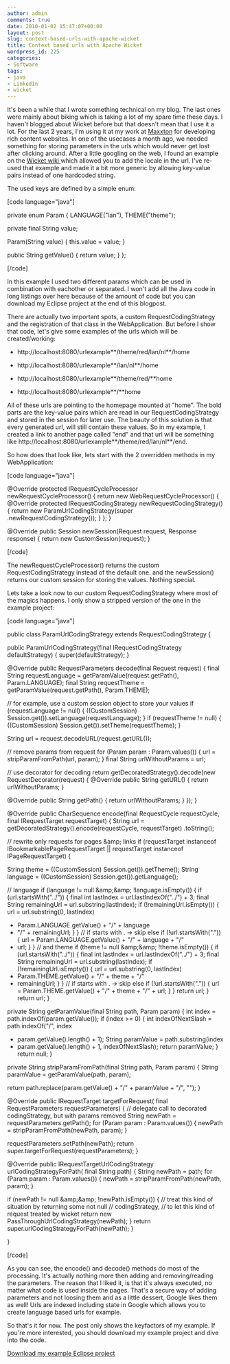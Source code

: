 ```yaml
---
author: admin
comments: true
date: 2010-01-02 15:47:07+00:00
layout: post
slug: context-based-urls-with-apache-wicket
title: Context based urls with Apache Wicket
wordpress_id: 225
categories:
- Software
tags:
- java
- LinkedIn
- wicket
---
```


It's been a while that I wrote something technical on my blog. The last ones were mainly about biking which is taking a lot of my spare time these days. I haven't blogged about Wicket before but that doesn't mean that I use it a lot. For the last 2 years, I'm using it at my work at [Maxxton](http://www.maxxton.com) for developing rich content websites. In one of the usecases a month ago, we needed something for storing parameters in the urls which would never get lost after clicking around. After a little googling on the web, I found an example on the [Wicket wiki ](http://cwiki.apache.org/WICKET/wicket-and-localized-urls.html)which allowed you to add the locale in the url. I've re-used that example and made it a bit more generic by allowing key-value pairs instead of one hardcoded string.

The used keys are defined by a simple enum:



[code language="java"]

private enum Param {
LANGUAGE("lan"), THEME("theme");

private final String value;

Param(String value) {
this.value = value;
}

public String getValue() {
return value;
}
};

[/code]






In this example I used two different params which can be used in combination with eachother or separated. I won't add all the Java code in long listings over here because of the amount of code but you can download my Eclipse project at the end of this blogpost.






There are actually two important spots, a custom RequestCodingStrategy and the registration of that class in the WebApplication. But before I show that code, let's give some examples of the urls which will be created/working:



	
  * http://localhost:8080/urlexample**/theme/red/lan/nl**/home

	
  * http://localhost:8080/urlexample**/lan/nl**/home

	
  * http://localhost:8080/urlexample**/theme/red/**home

	
  * http://localhost:8080/urlexample**/**home


All of these urls are pointing to the homepage mounted at "home". The bold parts are the key-value pairs which are read in our RequestCodingStrategy and stored in the session for later use. The beauty of this solution is that every generated url, will still contain these values. So in my example, I created a link to another page called "end" and that url will be something like http://localhost:8080/urlexample**/theme/red/lan/nl**/end.






So how does that look like, lets start with the 2 overridden methods in my WebApplication:






[code language="java"]

@Override
protected IRequestCycleProcessor newRequestCycleProcessor() {
return new WebRequestCycleProcessor() {
@Override
protected IRequestCodingStrategy newRequestCodingStrategy() {
return new ParamUrlCodingStrategy(super
.newRequestCodingStrategy());
}
};
}

@Override
public Session newSession(Request request, Response response) {
return new CustomSession(request);
}

[/code]






The newRequestCycleProcessor() returns the custom RequestCodingStrategy instead of the default one. and the newSession() returns our custom session for storing the values. Nothing special.






Lets take a look now to our custom RequestCodingStrategy where most of the magics happens. I only show a stripped version of the one in the example project:






[code language="java"]

public class ParamUrlCodingStrategy extends RequestCodingStrategy {

public ParamUrlCodingStrategy(final IRequestCodingStrategy defaultStrategy) {
super(defaultStrategy);
}

@Override
public RequestParameters decode(final Request request) {
final String requestLanguage = getParamValue(request.getPath(),
Param.LANGUAGE);
final String requestTheme = getParamValue(request.getPath(),
Param.THEME);

// for example, use a custom session object to store your values
if (requestLanguage != null) {
((CustomSession) Session.get()).setLanguage(requestLanguage);
}
if (requestTheme != null) {
((CustomSession) Session.get()).setTheme(requestTheme);
}

String url = request.decodeURL(request.getURL());

// remove params from request
for (Param param : Param.values()) {
url = stripParamFromPath(url, param);
}
final String urlWithoutParams = url;

// use decorator for decoding
return getDecoratedStrategy().decode(new RequestDecorator(request) {
@Override
public String getURL() {
return urlWithoutParams;
}

@Override
public String getPath() {
return urlWithoutParams;
}
});
}

@Override
public CharSequence encode(final RequestCycle requestCycle,
final IRequestTarget requestTarget) {
String url = getDecoratedStrategy().encode(requestCycle, requestTarget)
.toString();

// rewrite only requests for pages &amp;amp; links
if (requestTarget instanceof IBookmarkablePageRequestTarget
|| requestTarget instanceof IPageRequestTarget) {

String theme = ((CustomSession) Session.get()).getTheme();
String language = ((CustomSession) Session.get()).getLanguage();

// language
if (language != null &amp;amp;&amp;amp; !language.isEmpty()) {
if (url.startsWith("../")) {
final int lastIndex = url.lastIndexOf("../") + 3;
final String remainingUrl = url.substring(lastIndex);
if (!remainingUrl.isEmpty()) {
url = url.substring(0, lastIndex)
+ Param.LANGUAGE.getValue() + "/" + language
+ "/" + remainingUrl;
}
}
// if starts with . -&gt; skip
else if (!url.startsWith(".")) {
url = Param.LANGUAGE.getValue() + "/" + language + "/"
+ url;
}
}
// and theme
if (theme != null &amp;amp;&amp;amp; !theme.isEmpty()) {
if (url.startsWith("../")) {
final int lastIndex = url.lastIndexOf("../") + 3;
final String remainingUrl = url.substring(lastIndex);
if (!remainingUrl.isEmpty()) {
url = url.substring(0, lastIndex)
+ Param.THEME.getValue() + "/" + theme + "/"
+ remainingUrl;
}
}
// if starts with . -&gt; skip
else if (!url.startsWith(".")) {
url = Param.THEME.getValue() + "/" + theme + "/" + url;
}
}
return url;
}
return url;
}

private String getParamValue(final String path, Param param) {
int index = path.indexOf(param.getValue());
if (index &gt;= 0) {
int indexOfNextSlash = path.indexOf("/", index
+ param.getValue().length() + 1);
String paramValue = path.substring(index
+ param.getValue().length() + 1, indexOfNextSlash);
return paramValue;
}
return null;
}

private String stripParamFromPath(final String path, Param param) {
String paramValue = getParamValue(path, param);

return path.replace(param.getValue() + "/" + paramValue + "/", "");
}

@Override
public IRequestTarget targetForRequest(
final RequestParameters requestParameters) {
// delegate call to decorated codingStrategy, but with params removed
String newPath = requestParameters.getPath();
for (Param param : Param.values()) {
newPath = stripParamFromPath(newPath, param);
}

requestParameters.setPath(newPath);
return super.targetForRequest(requestParameters);
}

@Override
public IRequestTargetUrlCodingStrategy urlCodingStrategyForPath(
final String path) {
String newPath = path;
for (Param param : Param.values()) {
newPath = stripParamFromPath(newPath, param);
}

if (newPath != null &amp;amp;&amp;amp; !newPath.isEmpty()) {
// treat this kind of situation by returning some not null
// codingStrategy,
// to let this kind of request treated by wicket
return new PassThroughUrlCodingStrategy(newPath);
}
return super.urlCodingStrategyForPath(newPath);
}

}

[/code]






As you can see, the encode() and decode() methods do most of the processing. It's actually nothing more then adding and removing/reading the parameters. The reason that I liked it, is that it's always executed, no matter what code is used inside the pages. That's a secure way of adding parameters and not loosing them and as a little dessert, Google likes them as well! Urls are indexed including state in Google which allows you to create language based urls for example.






So that's it for now. The post only shows the keyfactors of my example. If you're more interested, you should download my example project and dive into the code.






[Download my example Eclipse project](http://tigrou.nl/wp-content/uploads/2010/01/urlexample.zip)

